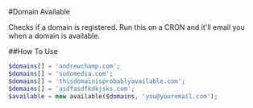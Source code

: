 #Domain Available

Checks if a domain is registered.  Run this on a CRON and it'll email you when a domain is available.

##How To Use
```php
$domains[] = 'andrewchamp.com';
$domains[] = 'sudomedia.com';
$domains[] = 'thisdomainisprobablyavailable.com';
$domains[] = 'asdfasdfkdkjsks.com';
$available = new available($domains, 'you@youremail.com');

```
